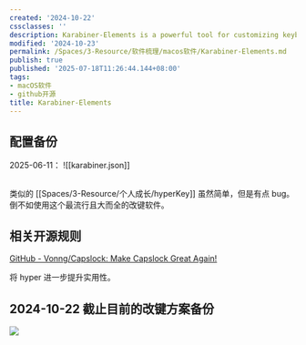 ```yaml
---
created: '2024-10-22'
cssclasses: ''
description: Karabiner-Elements is a powerful tool for customizing keyboards on macOS
modified: '2024-10-23'
permalink: /Spaces/3-Resource/软件梳理/macos软件/Karabiner-Elements.md
publish: true
published: '2025-07-18T11:26:44.144+08:00'
tags:
- macOS软件
- github开源
title: Karabiner-Elements
---
```

## 配置备份

2025-06-11：
![[karabiner.json]]
##

类似的 [[Spaces/3-Resource/个人成长/hyperKey]] 虽然简单，但是有点 bug。倒不如使用这个最流行且大而全的改键软件。

## 相关开源规则

[GitHub - Vonng/Capslock: Make Capslock Great Again!](https://github.com/Vonng/Capslock/tree/master)

将 hyper 进一步提升实用性。

## 2024-10-22 截止目前的改键方案备份

![](https://pub-pic.oldwinter.top/2024/10/3261f655ee8aed83400c496566c514fe.png)
